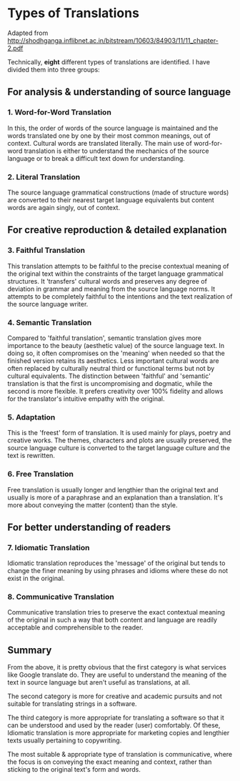 # Types of Translations

Adapted from http://shodhganga.inflibnet.ac.in/bitstream/10603/84903/11/11_chapter-2.pdf

Technically, **eight** different types of translations are identified. I have divided them into three groups:

## For analysis & understanding of source language

### 1. Word-for-Word Translation

In this, the order of words of the source language is maintained and the words translated one by one by their most common meanings, out of context. Cultural words are translated literally. The main use of word-for-word translation is either to understand the mechanics of the source language or to break a difficult text down for understanding. 

### 2. Literal Translation

The source language grammatical constructions (made of structure words) are converted to their nearest target language equivalents but content words are again singly, out of context.
 
## For creative reproduction & detailed explanation

###  3. Faithful Translation

This translation attempts to be faithful to the precise contextual meaning of the original text within the constraints of the target language grammatical structures. It 'transfers' cultural words and preserves any degree of deviation in grammar and meaning from the source language norms. It attempts to be completely faithful to the intentions and the text realization of the source language writer.
 
### 4. Semantic Translation

Compared to 'faithful translation', semantic translation gives more importance to the beauty (aesthetic value) of the source language text. In doing so, it often compromises on the 'meaning' when needed so that the finished version retains its aesthetics. Less important cultural words are often replaced by culturally neutral third or functional terms but not by cultural equivalents. The distinction between 'faithful' and 'semantic' translation is that the first is uncompromising and dogmatic, while the second is more flexible. It prefers creativity over 100% fidelity and allows for the translator's intuitive empathy with the original. 
### 5. Adaptation

This is the 'freest' form of translation. It is used mainly for plays, poetry and creative works. The themes, characters and plots are usually preserved, the source language culture is converted to the target language culture and the text is rewritten.
 
### 6. Free Translation

Free translation is usually longer and lengthier than the original text and usually is more of a paraphrase and an explanation than a translation. It's more about conveying the matter (content) than the style.

## For better understanding of readers

### 7. Idiomatic Translation

Idiomatic translation reproduces the 'message' of the original but tends to change the finer  meaning by using phrases and idioms where these do not exist in the original.

### 8. Communicative Translation

Communicative translation tries to preserve the exact contextual meaning of the original in such a way that both content and language are readily acceptable and comprehensible to the reader.

## Summary

From the above, it is pretty obvious that the first category is what services like Google translate do. They are useful to understand the meaning of the text in source language but aren't useful as translations, at all.

The second category is more for creative and academic pursuits and not suitable for translating strings in a software.

The third category is more appropriate for translating a software so that it can be understood and used by the reader (user) comfortably. Of these, Idiomatic translation is more appropriate for marketing copies and lengthier texts usually pertaining to copywriting.

The most suitable & appropriate type of translation is communicative, where the focus is on conveying the exact meaning and context, rather than sticking to the original text's form and words.

